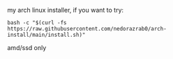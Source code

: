 my arch linux installer, if you want to try:
```shell
bash -c "$(curl -fs https://raw.githubusercontent.com/nedorazrab0/arch-install/main/install.sh)"
```
amd/ssd only
